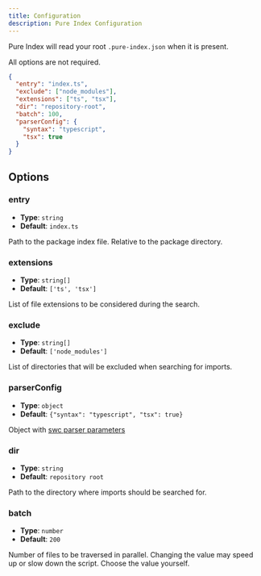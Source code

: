 ```yaml
---
title: Configuration
description: Pure Index Configuration
---
```


Pure Index will read your root `.pure-index.json` when it is present.

All options are not required.

```json title=".pure-index.json"
{
  "entry": "index.ts",
  "exclude": ["node_modules"],
  "extensions": ["ts", "tsx"],
  "dir": "repository-root",
  "batch": 100,
  "parserConfig": {
    "syntax": "typescript",
    "tsx": true
  }
}
```

## Options

### entry

- **Type**: `string`
- **Default**: `index.ts`

Path to the package index file. Relative to the package directory.

### extensions

- **Type**: `string[]`
- **Default**: `['ts', 'tsx']`

List of file extensions to be considered during the search.

### exclude

- **Type**: `string[]`
- **Default**: `['node_modules']`

List of directories that will be excluded when searching for imports.

### parserConfig

- **Type**: `object`
- **Default**: `{"syntax": "typescript", "tsx": true}`

Object with [swc parser parameters](https://swc.rs/docs/configuration/compilation#jscparser)

### dir

- **Type**: `string`
- **Default**: `repository root`

Path to the directory where imports should be searched for.

### batch

- **Type**: `number`
- **Default**: `200`

Number of files to be traversed in parallel. Changing the value may speed up or slow down the script. Choose the value yourself.
